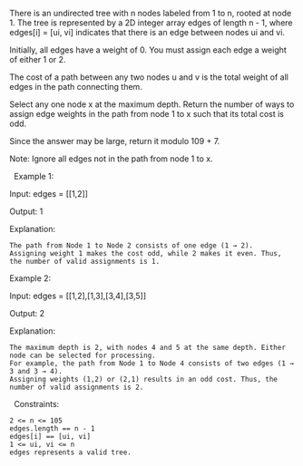 There is an undirected tree with n nodes labeled from 1 to n, rooted at node 1. The tree is represented by a 2D integer array edges of length n - 1, where edges[i] = [ui, vi] indicates that there is an edge between nodes ui and vi.

Initially, all edges have a weight of 0. You must assign each edge a weight of either 1 or 2.

The cost of a path between any two nodes u and v is the total weight of all edges in the path connecting them.

Select any one node x at the maximum depth. Return the number of ways to assign edge weights in the path from node 1 to x such that its total cost is odd.

Since the answer may be large, return it modulo 109 + 7.

Note: Ignore all edges not in the path from node 1 to x.

 
Example 1:




Input: edges = [[1,2]]

Output: 1

Explanation:


	The path from Node 1 to Node 2 consists of one edge (1 → 2).
	Assigning weight 1 makes the cost odd, while 2 makes it even. Thus, the number of valid assignments is 1.



Example 2:




Input: edges = [[1,2],[1,3],[3,4],[3,5]]

Output: 2

Explanation:


	The maximum depth is 2, with nodes 4 and 5 at the same depth. Either node can be selected for processing.
	For example, the path from Node 1 to Node 4 consists of two edges (1 → 3 and 3 → 4).
	Assigning weights (1,2) or (2,1) results in an odd cost. Thus, the number of valid assignments is 2.



 
Constraints:


	2 <= n <= 105
	edges.length == n - 1
	edges[i] == [ui, vi]
	1 <= ui, vi <= n
	edges represents a valid tree.

